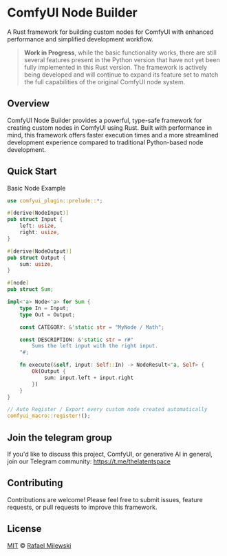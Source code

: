 # ComfyUI Node Builder

A Rust framework for building custom nodes for ComfyUI with enhanced performance and simplified development workflow.

> **Work in Progress**, while the basic functionality works, there are still several features present in the Python version that have not yet been fully implemented in this Rust version. 
The framework is actively being developed and will continue to expand its feature set to match the full capabilities of the original ComfyUI node system.

## Overview

ComfyUI Node Builder provides a powerful, type-safe framework for creating custom nodes in ComfyUI using Rust.
Built with performance in mind, this framework offers faster execution times and a more streamlined development experience compared to traditional Python-based node development.

## Quick Start

Basic Node Example

```rust
use comfyui_plugin::prelude::*;

#[derive(NodeInput)]
pub struct Input {
    left: usize,
    right: usize,
}

#[derive(NodeOutput)]
pub struct Output {
    sum: usize,
}

#[node]
pub struct Sum;

impl<'a> Node<'a> for Sum {
    type In = Input;
    type Out = Output;

    const CATEGORY: &'static str = "MyNode / Math";

    const DESCRIPTION: &'static str = r#"
        Sums the left input with the right input.
    "#;

    fn execute(&self, input: Self::In) -> NodeResult<'a, Self> {
        Ok(Output {
            sum: input.left + input.right
        })
    }
}

// Auto Register / Export every custom node created automatically
comfyui_macro::register!();
```

## Join the telegram group

If you'd like to discuss this project, ComfyUI, or generative AI in general, join our Telegram community:
https://t.me/thelatentspace

## Contributing
Contributions are welcome! Please feel free to submit issues, feature requests, or pull requests to improve this framework.

## License

[MIT](LICENSE) © [Rafael Milewski](https://github.com/milewski)
